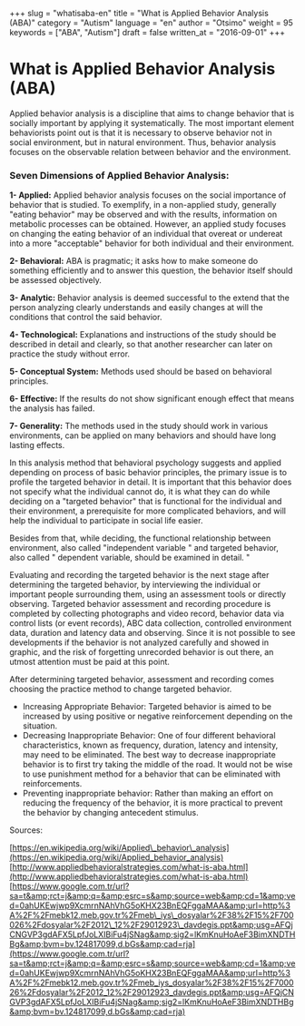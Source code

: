 +++
slug = "whatisaba-en"
title = "What is Applied Behavior Analysis (ABA)"
category = "Autism"
language = "en"
author = "Otsimo"
weight = 95
keywords = ["ABA", "Autism"]
draft = false
written_at = "2016-09-01"
+++
# What is Applied Behavior Analysis (ABA)

Applied behavior analysis is a discipline that aims to change behavior that is socially important by applying it systematically. The most important element behaviorists point out is that it is necessary to observe behavior not in social environment, but in natural environment. Thus, behavior analysis focuses on the observable relation between behavior and the environment.

### Seven Dimensions of Applied Behavior Analysis:

**1- Applied:** Applied behavior analysis focuses on the social importance of behavior that is studied.  To exemplify, in a non-applied study, generally &quot;eating behavior&quot; may be observed and with the results, information on metabolic processes can be obtained. However, an applied study focuses on changing the eating behavior of an individual that overeat or undereat into a more &quot;acceptable&quot; behavior for both individual and their environment.

**2- Behavioral:** ABA is pragmatic; it asks how to make someone do something efficiently and to answer this question, the behavior itself should be assessed objectively.

**3- Analytic:** Behavior analysis is deemed successful to the extend that the person analyzing clearly understands and easily changes at will the conditions that control the said behavior.

**4- Technological:** Explanations and instructions of the study should be described in detail and clearly, so that another researcher can later on practice the study without error.

**5- Conceptual System:** Methods used should be based on behavioral principles.

**6- Effective:** If the results do not show significant enough effect that means the analysis has failed.

**7- Generality:** The methods used in the study should work in various environments, can be applied on many behaviors and should have long lasting effects.

In this analysis method that behavioral psychology suggests and applied depending on process of basic behavior principles, the primary issue is to profile the targeted behavior in detail. It is important that this behavior does not specify what the individual cannot do, it is what they can do while deciding on a &quot;targeted behavior&quot; that is functional for the individual and their environment, a prerequisite for more complicated behaviors, and will help the individual to participate in social life easier.

Besides from that, while deciding, the functional relationship between environment, also called &quot;independent variable &quot; and targeted behavior, also called &quot; dependent variable, should be examined in detail. &quot;

Evaluating and recording the targeted behavior is the next stage after determining the targeted behavior, by interviewing the individual or important people surrounding them, using an assessment tools or directly observing. Targeted behavior assessment and recording procedure is completed by collecting photographs and video record, behavior data via control lists (or event records), ABC data collection, controlled environment data, duration and latency data and observing. Since it is not possible to see developments if the behavior is not analyzed carefully and showed in graphic, and the risk of forgetting unrecorded behavior is out there, an utmost attention must be paid at this point.

After determining targeted behavior, assessment and recording comes choosing the practice method to change targeted behavior.

- Increasing Appropriate Behavior: Targeted behavior is aimed to be increased by using positive or negative reinforcement depending on the situation.
- Decreasing Inappropriate Behavior: One of four different behavioral characteristics, known as frequency, duration, latency and intensity, may need to be eliminated. The best way to decrease inappropriate behavior is to first try taking the middle of the road. It would not be wise to use punishment method for a behavior that can be eliminated with reinforcements.
- Preventing inappropriate behavior: Rather than making an effort on reducing the frequency of the behavior, it is more practical to prevent the behavior by changing antecedent stimulus.

Sources:

[https://en.wikipedia.org/wiki/Applied\_behavior\_analysis](https://en.wikipedia.org/wiki/Applied_behavior_analysis)
[http://www.appliedbehavioralstrategies.com/what-is-aba.html](http://www.appliedbehavioralstrategies.com/what-is-aba.html)
[https://www.google.com.tr/url?sa=t&amp;rct=j&amp;q=&amp;esrc=s&amp;source=web&amp;cd=1&amp;ved=0ahUKEwjwp9XcmrnNAhVhG5oKHX23BnEQFggaMAA&amp;url=http%3A%2F%2Fmebk12.meb.gov.tr%2Fmeb\_iys\_dosyalar%2F38%2F15%2F700026%2Fdosyalar%2F2012\_12%2F29012923\_davdegis.ppt&amp;usg=AFQjCNGVP3gdAFX5LpfJoLXIBiFu4jSNag&amp;sig2=lKmKnuHoAeF3BimXNDTHBg&amp;bvm=bv.124817099,d.bGs&amp;cad=rja](https://www.google.com.tr/url?sa=t&amp;rct=j&amp;q=&amp;esrc=s&amp;source=web&amp;cd=1&amp;ved=0ahUKEwjwp9XcmrnNAhVhG5oKHX23BnEQFggaMAA&amp;url=http%3A%2F%2Fmebk12.meb.gov.tr%2Fmeb_iys_dosyalar%2F38%2F15%2F700026%2Fdosyalar%2F2012_12%2F29012923_davdegis.ppt&amp;usg=AFQjCNGVP3gdAFX5LpfJoLXIBiFu4jSNag&amp;sig2=lKmKnuHoAeF3BimXNDTHBg&amp;bvm=bv.124817099,d.bGs&amp;cad=rja)
